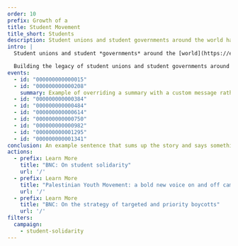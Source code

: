 ```yaml
---
order: 10
prefix: Growth of a
title: Student Movement
title_short: Students
description: Student unions and student governments around the world have organized BDS campaigns in solidarity with Palestinians, building the legacy of student movements in igniting progressive change.
intro: |
  Student unions and student *governments* around the [world](https://example.org) have organized **BDS campaigns** in solidarity with Palestinians, building the legacy of student movements in igniting progressive change.

  Building the legacy of student unions and student governments around the world have organized BDS campaigns in solidarity with Palestinians.
events:
  - id: "000000000000015"
  - id: "000000000000208"
    summary: Example of overriding a summary with a custom message rather than using the headline from the data point.
  - id: "000000000000384"
  - id: "000000000000484"
  - id: "000000000000614"
  - id: "000000000000750"
  - id: "000000000000982"
  - id: "000000000001295"
  - id: "000000000001341"
conclusion: An example sentence that sums up the story and says something about where it’s heading or what next or what the final impact was or something like that.
actions:
  - prefix: Learn More
    title: "BNC: On student solidarity"
    url: '/'
  - prefix: Learn More
    title: "Palestinian Youth Movement: a bold new voice on and off campuses"
    url: '/'
  - prefix: Learn More
    title: "BNC: On the strategy of targeted and priority boycotts"
    url: '/'
filters:
  campaign:
    - student-solidarity
---
```


